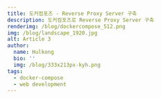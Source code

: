 ```yaml
---
title: 도커컴포즈 - Reverse Proxy Server 구축
description: 도커컴포즈로 Reverse Proxy Server 구축
renderimg: /blog/dockercompose_512.png
img: /blog/landscape_1920.jpg
alt: Article 3
author:
  name: Hulkong
  bio: ''
  img: /blog/333x213px-kyh.png
tags:
  - docker-compose
  - web development
---
```

